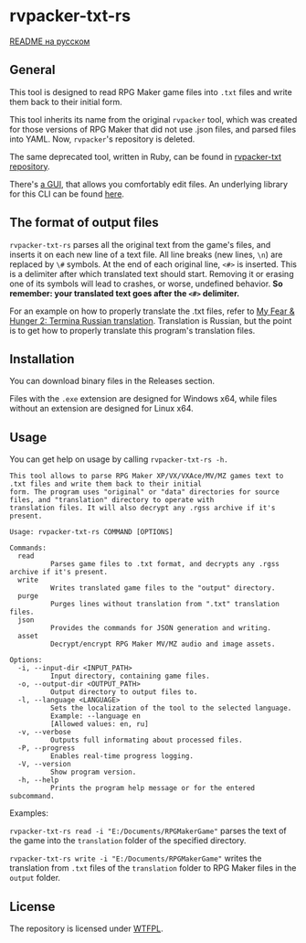 # rvpacker-txt-rs

[README на русском](./README-ru.md)

## General

This tool is designed to read RPG Maker game files into `.txt` files and write them back to their initial form.

This tool inherits its name from the original `rvpacker` tool, which was created for those versions of RPG Maker that did not use .json files, and parsed files into YAML. Now, `rvpacker`'s repository is deleted.

The same deprecated tool, written in Ruby, can be found in [rvpacker-txt repository](https://github.com/savannstm/rvpacker-txt).

There's [a GUI](https://github.com/savannstm/rpgmtranslate), that allows you comfortably edit files.
An underlying library for this CLI can be found [here](https://github.com/savannstm/rvpacker-txt-rs-lib).

## The format of output files

`rvpacker-txt-rs` parses all the original text from the game's files, and inserts it on each new line of a text file. All line breaks (new lines, `\n`) are replaced by `\#` symbols.
At the end of each original line, `<#>` is inserted. This is a delimiter after which translated text should start. Removing it or erasing one of its symbols will lead to crashes, or worse, undefined behavior. **So remember: your translated text goes after the `<#>` delimiter.**

For an example on how to properly translate the .txt files, refer to [My Fear & Hunger 2: Termina Russian translation](https://github.com/savannstm/fh2-termina-translation).
Translation is Russian, but the point is to get how to properly translate this program's translation files.

## Installation

You can download binary files in the Releases section.

Files with the `.exe` extension are designed for Windows x64, while files without an extension are designed for Linux x64.

## Usage

You can get help on usage by calling `rvpacker-txt-rs -h.`

```text
This tool allows to parse RPG Maker XP/VX/VXAce/MV/MZ games text to .txt files and write them back to their initial
form. The program uses "original" or "data" directories for source files, and "translation" directory to operate with
translation files. It will also decrypt any .rgss archive if it's present.

Usage: rvpacker-txt-rs COMMAND [OPTIONS]

Commands:
  read
          Parses game files to .txt format, and decrypts any .rgss archive if it's present.
  write
          Writes translated game files to the "output" directory.
  purge
          Purges lines without translation from ".txt" translation files.
  json
          Provides the commands for JSON generation and writing.
  asset
          Decrypt/encrypt RPG Maker MV/MZ audio and image assets.

Options:
  -i, --input-dir <INPUT_PATH>
          Input directory, containing game files.
  -o, --output-dir <OUTPUT_PATH>
          Output directory to output files to.
  -l, --language <LANGUAGE>
          Sets the localization of the tool to the selected language.
          Example: --language en
          [Allowed values: en, ru]
  -v, --verbose
          Outputs full informating about processed files.
  -P, --progress
          Enables real-time progress logging.
  -V, --version
          Show program version.
  -h, --help
          Prints the program help message or for the entered subcommand.
```

Examples:

`rvpacker-txt-rs read -i "E:/Documents/RPGMakerGame"` parses the text of the game into the `translation` folder of the specified directory.

`rvpacker-txt-rs write -i "E:/Documents/RPGMakerGame"` writes the translation from `.txt` files of the `translation` folder to RPG Maker files in the `output` folder.

## License

The repository is licensed under [WTFPL](http://www.wtfpl.net/).
